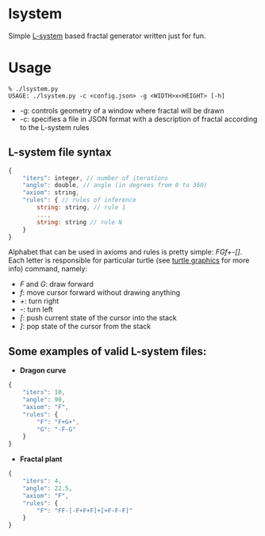 lsystem
=======

Simple [L-system](http://en.wikipedia.org/wiki/Lsystem) based fractal generator written just for fun.

Usage
=======


    % ./lsystem.py
    USAGE: ./lsystem.py -c <config.json> -g <WIDTH>x<HEIGHT> [-h]

* -g: controls geometry of a window where fractal will be drawn
* -c: specifies a file in JSON format with a description of fractal according to the L-system rules

L-system file syntax
-------------------

```javascript
{
	"iters": integer, // number of iterations
	"angle": double, // angle (in degrees from 0 to 360)
	"axiom": string,
	"rules": { // rules of inference
		string: string, // rule 1
		...,
		string: string // rule N
	}
}
```

Alphabet that can be used in axioms and rules is pretty simple: *FGf+-[]*. Each letter is responsible for particular
turtle (see [turtle graphics](http://en.wikipedia.org/wiki/Turtle_graphics) for more info) command, namely:

* *F* and *G*: draw forward
* *f*: move cursor forward without drawing anything
* *+*: turn right
* *-*: turn left
* *[*: push current state of the cursor into the stack
* *]*: pop state of the cursor from the stack

Some examples of valid L-system files:
--------------------------------------

* **Dragon curve**

```javascript
{
	"iters": 10,
	"angle": 90,
	"axiom": "F",
	"rules": {
		"F": "F+G+",
		"G": "-F-G"
	}
}
```

* **Fractal plant**

```javascript
{
	"iters": 4,
	"angle": 22.5,
	"axiom": "F",
	"rules": {
		"F": "FF-[-F+F+F]+[+F-F-F]"
	}
}
```
